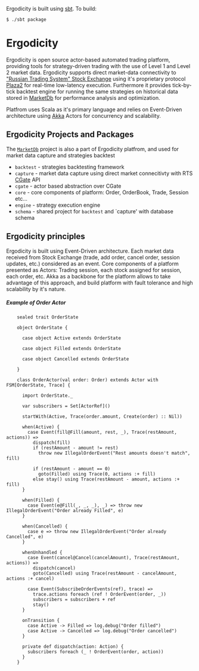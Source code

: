 Ergodicity is built using [sbt](http://code.google.com/p/simple-build-tool/wiki/RunningSbt). To build:

    $ ./sbt package


# Ergodicity

Ergodicity is open source actor-based automated trading platform, providing tools for strategy-driven trading with the use of Level 1 and Level 2 market data. Ergodicity supports direct market-data connectivity to ["Russian Trading System" Stock Exchange](http://www.rts.ru/en/) using it's proprietary protocol [Plaza2](http://www.rts.ru/a22520/?nt=115) for real-time low-latency execution. Furthermore it provides tick-by-tick backtest engine for running the same strategies on historical data stored in [MarketDb](http://github.com/Ergodicity/marketdb) for performance analysis and optimization.

Platfrom uses Scala as it's primary language and relies on Event-Driven architecture using [Akka](http://akka.io/) Actors for concurrency and scalability.

## Ergodicity Projects and Packages

The [`MarketDb`](http://github.com/Ergodicity/marketdb) project is also a part of Ergodicity platfrom, and used for market data capture and strategies backtest

* `backtest` - strategies backtesting framework
* `capture` - market data capture using direct market connecitivty with RTS [CGate](http://ftp.rts.ru/pub/forts/) API
* `cgate`    - actor based abstraction over CGate
* `core`     - core components of platform: Order, OrderBook, Trade, Session etc...
* `engine`   - strategy execution engine
* `schema`   - shared project for `backtest` and `capture' with database schema

## Ergodicity principles

Ergodicity is built using Event-Driven architecture. Each market data received from Stock Exchange (trade, add order, cancel order, session updates, etc.) considered as an event. Core components of a platform presented as Actors: Trading session, each stock assigned for session, each order, etc. Akka as a backbone for the platform allows to take advantage of this approach, and build platform with fault tolerance and high scalability by it's nature.

##### Example of Order Actor

        sealed trait OrderState

        object OrderState {
        
          case object Active extends OrderState
        
          case object Filled extends OrderState
        
          case object Cancelled extends OrderState
        
        }

        class OrderActor(val order: Order) extends Actor with FSM[OrderState, Trace] {
        
          import OrderState._
        
          var subscribers = Set[ActorRef]()
        
          startWith(Active, Trace(order.amount, Create(order) :: Nil))
        
          when(Active) {
            case Event(fill@Fill(amount, rest, _), Trace(restAmount, actions)) =>
              dispatch(fill)
              if (restAmount - amount != rest)
                throw new IllegalOrderEvent("Rest amounts doesn't match", fill)
        
              if (restAmount - amount == 0)
                goto(Filled) using Trace(0, actions :+ fill)
              else stay() using Trace(restAmount - amount, actions :+ fill)
          }
        
          when(Filled) {
            case Event(e@Fill(_, _, _), _) => throw new IllegalOrderEvent("Order already Filled", e)
          }
        
          when(Cancelled) {
            case e => throw new IllegalOrderEvent("Order already Cancelled", e)
          }
        
          whenUnhandled {
            case Event(cancel@Cancel(cancelAmount), Trace(restAmount, actions)) =>
              dispatch(cancel)
              goto(Cancelled) using Trace(restAmount - cancelAmount, actions :+ cancel)
        
            case Event(SubscribeOrderEvents(ref), trace) =>
              trace.actions foreach (ref ! OrderEvent(order, _))
              subscribers = subscribers + ref
              stay()
          }
        
          onTransition {
            case Active -> Filled => log.debug("Order filled")
            case Active -> Cancelled => log.debug("Order cancelled")
          }
        
          private def dispatch(action: Action) {
            subscribers foreach (_ ! OrderEvent(order, action))
          }
        }

